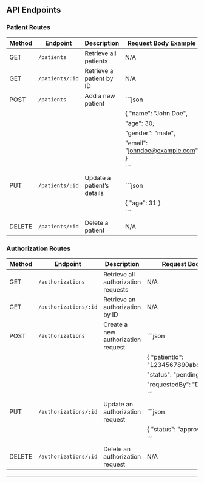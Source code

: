 
## API Endpoints

### Patient Routes

| Method | Endpoint               | Description                          | Request Body Example                              |
|--------|------------------------|--------------------------------------|---------------------------------------------------|
| GET    | `/patients`            | Retrieve all patients                | N/A                                               |
| GET    | `/patients/:id`        | Retrieve a patient by ID             | N/A                                               |
| POST   | `/patients`            | Add a new patient                    | ```json                                          |
|        |                        |                                      | { "name": "John Doe",                            |
|        |                        |                                      |   "age": 30,                                     |
|        |                        |                                      |   "gender": "male",                              |
|        |                        |                                      |   "email": "johndoe@example.com" }              |
|        |                        |                                      | ```                                              |
| PUT    | `/patients/:id`        | Update a patient’s details          | ```json                                          |
|        |                        |                                      | { "age": 31 }                                    |
|        |                        |                                      | ```                                              |
| DELETE | `/patients/:id`        | Delete a patient                     | N/A                                               |

### Authorization Routes

| Method | Endpoint                 | Description                          | Request Body Example                              |
|--------|--------------------------|--------------------------------------|---------------------------------------------------|
| GET    | `/authorizations`        | Retrieve all authorization requests   | N/A                                               |
| GET    | `/authorizations/:id`    | Retrieve an authorization by ID       | N/A                                               |
| POST   | `/authorizations`        | Create a new authorization request    | ```json                                          |
|        |                        |                                      | { "patientId": "1234567890abcdef12345678",      |
|        |                        |                                      |   "status": "pending",                           |
|        |                        |                                      |   "requestedBy": "Dr. Smith" }                   |
|        |                        |                                      | ```                                              |
| PUT    | `/authorizations/:id`    | Update an authorization request       | ```json                                          |
|        |                        |                                      | { "status": "approved" }                         |
|        |                        |                                      | ```                                              |
| DELETE | `/authorizations/:id`    | Delete an authorization request       | N/A                                               |

---

